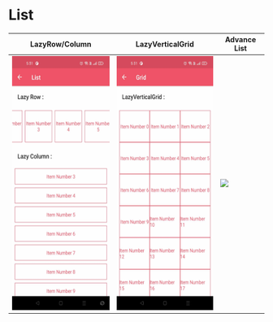 # List

| LazyRow/Column | LazyVerticalGrid | Advance List |
| -- | -- | -- |
| <img src="/gif/List/ListRowColumn.jpg" height="500px"/> | <img src="/gif/List/ListGrid.jpg" height="500px"/>| <img src="/gif/List/AdvanceList.gif" height="500px"/>
